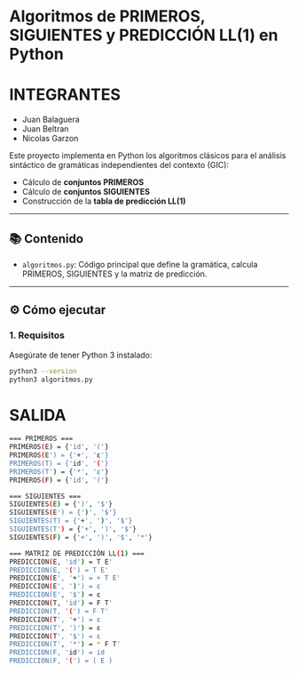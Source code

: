 # Algoritmos de PRIMEROS, SIGUIENTES y PREDICCIÓN LL(1) en Python
# INTEGRANTES
- Juan Balaguera
- Juan Beltran
- Nicolas Garzon

Este proyecto implementa en Python los algoritmos clásicos para el análisis sintáctico de gramáticas independientes del contexto (GIC):

- Cálculo de **conjuntos PRIMEROS**
- Cálculo de **conjuntos SIGUIENTES**
- Construcción de la **tabla de predicción LL(1)**



---

## 📚 Contenido

- `algoritmos.py`: Código principal que define la gramática, calcula PRIMEROS, SIGUIENTES y la matriz de predicción.


---

## ⚙️ Cómo ejecutar

### 1. Requisitos

Asegúrate de tener Python 3 instalado:

```bash
python3 --version
python3 algoritmos.py
```
# SALIDA
```bash
=== PRIMEROS ===
PRIMEROS(E) = {'id', '('}
PRIMEROS(E') = {'+', 'ε'}
PRIMEROS(T) = {'id', '('}
PRIMEROS(T') = {'*', 'ε'}
PRIMEROS(F) = {'id', '('}

=== SIGUIENTES ===
SIGUIENTES(E) = {')', '$'}
SIGUIENTES(E') = {')', '$'}
SIGUIENTES(T) = {'+', ')', '$'}
SIGUIENTES(T') = {'+', ')', '$'}
SIGUIENTES(F) = {'+', ')', '$', '*'}

=== MATRIZ DE PREDICCIÓN LL(1) ===
PREDICCION(E, 'id') = T E'
PREDICCION(E, '(') = T E'
PREDICCION(E', '+') = + T E'
PREDICCION(E', ')') = ε
PREDICCION(E', '$') = ε
PREDICCION(T, 'id') = F T'
PREDICCION(T, '(') = F T'
PREDICCION(T', '+') = ε
PREDICCION(T', ')') = ε
PREDICCION(T', '$') = ε
PREDICCION(T', '*') = * F T'
PREDICCION(F, 'id') = id
PREDICCION(F, '(') = ( E )









